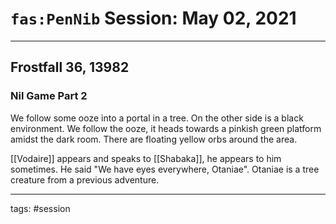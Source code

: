 # `fas:PenNib` Session: May 02, 2021
---

## Frostfall 36, 13982

### Nil Game Part 2

We follow some ooze into a portal in a tree. On the other side is a black environment. We follow the ooze, it heads towards a pinkish green platform amidst the dark room. There are floating yellow orbs around the area.

[[Vodaire]] appears and speaks to [[Shabaka]], he appears to him sometimes. He said "We have eyes everywhere, Otaniae". Otaniae is a tree creature from a previous adventure.

---

tags: #session



